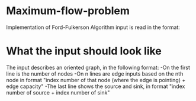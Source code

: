 # Maximum-flow-problem
Implementation of Ford-Fulkerson Algorithm
input is read in the format:
# What the input should look like
The input describes an oriented graph, in the following format:
-On the first line is the number of nodes
-On n lines are edge inputs based on the nth node in format "index number of that node (where the edge is pointing) + edge capacity"
-The last line shows the source and sink, in format "index number of source + index number of sink"
